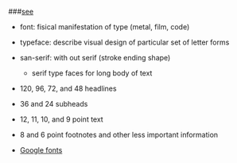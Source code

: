 ###[see](https://www.coursera.org/learn/typography/)



- font: fisical manifestation of type (metal, film, code)
- typeface: describe visual design of particular set of letter forms

- san-serif: with out serif (stroke ending shape)
    - serif type faces for long body of text
     
     
- 120, 96, 72, and 48 headlines
- 36 and 24 subheads
- 12, 11, 10, and 9 point text
- 8 and 6 point footnotes and other less important information


- [Google fonts](https://fonts.google.com)